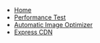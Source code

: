 * [Home](/)
* [Performance Test](performance-test.md)
* [Automatic Image Optimizer](automatic-image-optimizer.md)
* [Express CDN](express-cdn.md)
